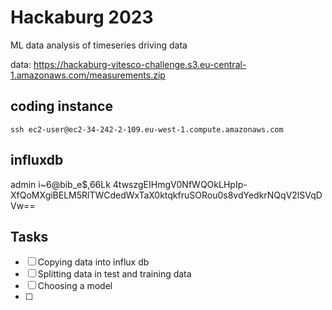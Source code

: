 # Hackaburg 2023

ML data analysis of timeseries driving data

data: <https://hackaburg-vitesco-challenge.s3.eu-central-1.amazonaws.com/measurements.zip>

## coding instance

`ssh ec2-user@ec2-34-242-2-109.eu-west-1.compute.amazonaws.com`

## influxdb

admin
i~6@bib_e$,66Lk
4twszgEIHmgV0NfWQOkLHpIp-XfQoMXgiBELM5RlTWCdedWxTaX0ktqkfruSORou0s8vdYedkrNQqV2lSVqDVw==



## Tasks

* [ ] Copying data into influx db
* [ ] Splitting data in test and training data
* [ ] Choosing a model
* [ ] 